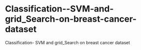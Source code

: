 # Classification--SVM-and-grid_Search-on-breast-cancer-dataset
Classification- SVM and grid_Search on breast cancer dataset
